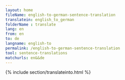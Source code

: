 ```yaml
---
layout: home
fileName: english-to-german-sentence-translation
translatein: english_to_german
folderName : translate
lang: en
from: en
to: de
langname: english-to
permalink: /english-to-german-sentence-translation
tool: sentence-translations
matchurls: en&&de
---
```

{% include section/translateinto.html %}
